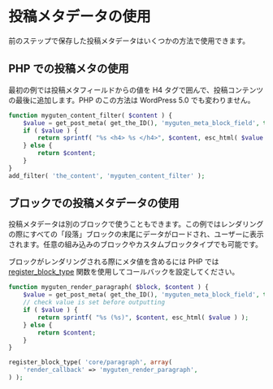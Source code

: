 <!-- 
# Use Post Meta Data
 -->
# 投稿メタデータの使用

<!-- 
You can use the post meta data stored in the last step in multiple ways.
 -->
前のステップで保存した投稿メタデータはいくつかの方法で使用できます。

<!-- 
## Use Post Meta in PHP

The first example uses the value from the post meta field and appends it to the end of the post content wrapped in a H4 tag. This method in PHP is unchanged in WordPress 5.0.
 -->
## PHP での投稿メタの使用

最初の例では投稿メタフィールドからの値を H4 タグで囲んで、投稿コンテンツの最後に追加します。PHP のこの方法は WordPress 5.0 でも変わりません。

```php
function myguten_content_filter( $content ) {
	$value = get_post_meta( get_the_ID(), 'myguten_meta_block_field', true );
	if ( $value ) {
		return sprintf( "%s <h4> %s </h4>", $content, esc_html( $value ) );
	} else {
		return $content;
	}
}
add_filter( 'the_content', 'myguten_content_filter' );
```
<!-- 
## Use Post Meta in Block

You can also use the post meta data in other blocks. For this example the data is loaded at the end of every Paragraph block when it is rendered, ie. shown to the user. You can replace this for any core or custom block types as needed.

In PHP, use the [register_block_type](https://developer.wordpress.org/reference/functions/register_block_type/) function to set a callback when the block is rendered to include the meta value.
 -->
## ブロックでの投稿メタデータの使用

投稿メタデータは別のブロックで使うこともできます。この例ではレンダリングの際にすべての「段落」ブロックの末尾にデータがロードされ、ユーザーに表示されます。任意の組み込みのブロックやカスタムブロックタイプでも可能です。

ブロックがレンダリングされる際にメタ値を含めるには PHP では [register_block_type](https://developer.wordpress.org/reference/functions/register_block_type/) 関数を使用してコールバックを設定してください。

```php
function myguten_render_paragraph( $block, $content ) {
	$value = get_post_meta( get_the_ID(), 'myguten_meta_block_field', true );
	// check value is set before outputting
	if ( $value ) {
		return sprintf( "%s (%s)", $content, esc_html( $value ) );
	} else {
		return $content;
	}
}

register_block_type( 'core/paragraph', array(
	'render_callback' => 'myguten_render_paragraph',
) );
```

